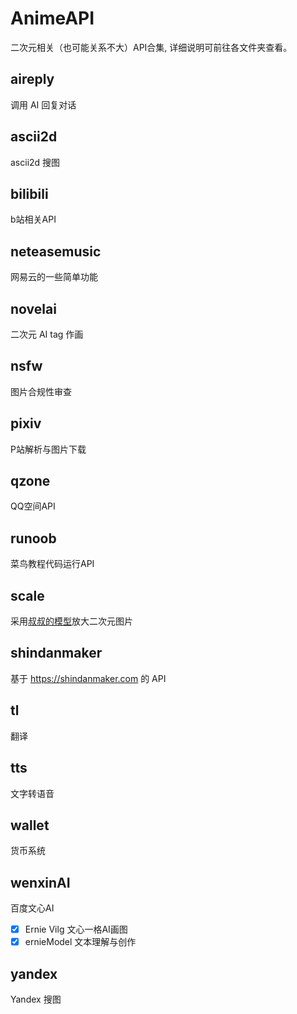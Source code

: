 # AnimeAPI
二次元相关（也可能关系不大）API合集, 详细说明可前往各文件夹查看。
## aireply
调用 AI 回复对话
## ascii2d
ascii2d 搜图
## bilibili
b站相关API
## neteasemusic
网易云的一些简单功能
## novelai
二次元 AI tag 作画
## nsfw
图片合规性审查
## pixiv
P站解析与图片下载
## qzone
QQ空间API
## runoob
菜鸟教程代码运行API
## scale
采用[叔叔的模型](https://github.com/bilibili/ailab)放大二次元图片
## shindanmaker
基于 https://shindanmaker.com 的 API
## tl
翻译
## tts
文字转语音
## wallet 
货币系统
## wenxinAI 
百度文心AI
- [x] Ernie Vilg
文心一格AI画图
- [x] ernieModel
文本理解与创作
## yandex
Yandex 搜图
